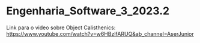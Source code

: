 # Engenharia_Software_3_2023.2

Link para o video sobre Object Calisthenics:
https://www.youtube.com/watch?v=w6HBzlfARUQ&ab_channel=AserJunior
